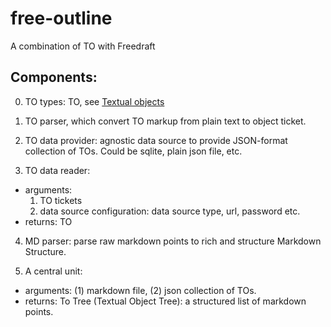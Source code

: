 # free-outline
A combination of TO with Freedraft

## Components:

0. TO types: TO, see [Textual objects](https://textual-object.com/)

1. TO parser, which convert TO markup from plain text to object ticket.

2. TO data provider: agnostic data source to provide JSON-format collection of TOs. Could be sqlite, plain json file, etc.

3. TO data reader:
  - arguments: 
    1. TO tickets
    2. data source configuration: data source type, url, password etc.
  - returns: TO

4. MD parser: parse raw markdown points to rich and structure Markdown Structure.

5. A central unit: 
  - arguments: (1) markdown file, (2) json collection of TOs. 
  - returns: To Tree (Textual Object Tree): a structured list of markdown points.
